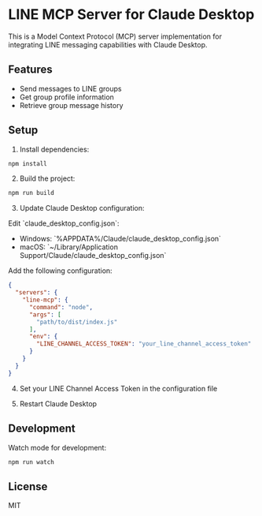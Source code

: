 # LINE MCP Server for Claude Desktop

This is a Model Context Protocol (MCP) server implementation for integrating LINE messaging capabilities with Claude Desktop.

## Features

- Send messages to LINE groups
- Get group profile information
- Retrieve group message history

## Setup

1. Install dependencies:
```bash
npm install
```

2. Build the project:
```bash
npm run build
```

3. Update Claude Desktop configuration:

Edit \`claude_desktop_config.json\`:
- Windows: \`%APPDATA%/Claude/claude_desktop_config.json\`
- macOS: \`~/Library/Application Support/Claude/claude_desktop_config.json\`

Add the following configuration:
```json
{
  "servers": {
    "line-mcp": {
      "command": "node",
      "args": [
        "path/to/dist/index.js"
      ],
      "env": {
        "LINE_CHANNEL_ACCESS_TOKEN": "your_line_channel_access_token"
      }
    }
  }
}
```

4. Set your LINE Channel Access Token in the configuration file

5. Restart Claude Desktop

## Development

Watch mode for development:
```bash
npm run watch
```

## License

MIT